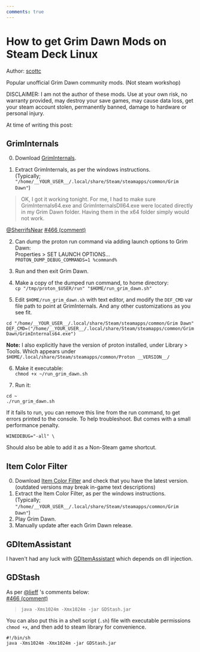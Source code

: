 ```yaml
---
comments: true
---
```



# How to get Grim Dawn Mods on Steam Deck Linux

Author: [scottc](https://github.com/scottc)

Popular unofficial Grim Dawn community mods. (Not steam workshop)

DISCLAIMER: I am not the author of these mods. Use at your own risk, no warranty provided, may destroy your save games, may cause data loss, get your steam account stolen, permanently banned, damage to hardware or personal injury.

At time of writing this post:

## GrimInternals

0.  Download [GrimInternals](http://www.grimdawn.com/forums/showthread.php?t=53629).
    
1.  Extract GrimInternals, as per the windows instructions.  
    (Typically; `"/home/__YOUR_USER__/.local/share/Steam/steamapps/common/Grim Dawn"`)
    

> OK, I got it working tonight. For me, I had to make sure GrimInternals64.exe and GrimInternalsDll64.exe were located directly in my Grim Dawn folder. Having them in the x64 folder simply would not work.

[@SherrifsNear](https://github.com/SherrifsNear) [#466 (comment)](https://github.com/ValveSoftware/Proton/issues/466#issuecomment-503800017)

2.  Can dump the proton run command via adding launch options to Grim Dawn:  
    Properties > SET LAUNCH OPTIONS...  
    `PROTON_DUMP_DEBUG_COMMANDS=1 %command%`
    
3.  Run and then exit Grim Dawn.
    
4.  Make a copy of the dumped run command, to home directory:  
    `cp "/tmp/proton_$USER/run" "$HOME/run_grim_dawn.sh"`
    
5.  Edit `$HOME/run_grim_dawn.sh` with text editor, and modify the `DEF_CMD` var file path to point at GrimInternals. And any other customizations as you see fit.
    

```
cd "/home/__YOUR_USER__/.local/share/Steam/steamapps/common/Grim Dawn"
DEF_CMD=("/home/__YOUR_USER__/.local/share/Steam/steamapps/common/Grim Dawn/GrimInternals64.exe")
```

**Note:** I also explicitly have the version of proton installed, under Library > Tools. Which appears under `$HOME/.local/share/Steam/steamapps/common/Proton __VERSION__/`

6.  Make it executable:  
    `chmod +x ~/run_grim_dawn.sh`
    
7.  Run it:
    

```
cd ~
./run_grim_dawn.sh
```

If it fails to run, you can remove this line from the run command, to get errors printed to the console. To help troubleshoot. But comes with a small performance penalty.

```
WINEDEBUG="-all" \
```

Should also be able to add it as a Non-Steam game shortcut.

## Item Color Filter

0.  Download [Item Color Filter](http://www.grimdawn.com/forums/showthread.php?t=63773&page=15#post718407) and check that you have the latest version.  
    (outdated versions may break in-game text descriptions)
1.  Extract the Item Color Filter, as per the windows instructions.  
    (Typically; `"/home/__YOUR_USER__/.local/share/Steam/steamapps/common/Grim Dawn"`)
2.  Play Grim Dawn.
3.  Manually update after each Grim Dawn release.

## GDItemAssistant

I haven't had any luck with [GDItemAssistant](http://www.grimdawn.com/forums/showthread.php?t=35240) which depends on dll injection.

## GDStash

As per [@lieff](https://github.com/lieff) 's comments below:  
[#466 (comment)](https://github.com/ValveSoftware/Proton/issues/466#issuecomment-483631990)

> `java -Xms1024m -Xmx1024m -jar GDStash.jar`

You can also put this in a shell script (`.sh`) file with executable permissions `chmod +x`, and then add to steam library for convenience.

```
#!/bin/sh
java -Xms1024m -Xmx1024m -jar GDStash.jar
```